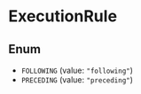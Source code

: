 # ExecutionRule

## Enum

* `FOLLOWING` (value: `"following"`)
* `PRECEDING` (value: `"preceding"`)
